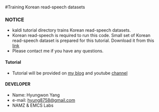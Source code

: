 #Training Korean read-speech datasets


### NOTICE
- kaldi tutorial directory trains Korean read-speech datasets.
- Korean read-speech is required to run this code. Small set of Korean read-speech dataset is prepared for this tutorial. Download it from this [link](https://drive.google.com/open?id=0B9lwe_GFwe2oY196NUJ4NFlPb0k)
- Please contact me if you have any questions.


#### Tutorial
- Tutorial will be provided on [my blog](https://hyungwonsnotebook.blogspot.kr/) and youtube [channel](https://www.youtube.com/channel/UC91MOYGL0ZsAdJJHjj-WFCw)


#### DEVELOPER
- Name: Hyungwon Yang
- e-mail: hyung8758@gmail.com
- NAMZ & EMCS Labs

